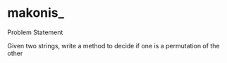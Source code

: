 # makonis_
Problem Statement


Given two strings, write a method to decide if one is a permutation of the other
 

